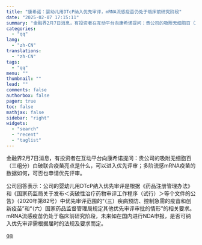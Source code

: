 ```yaml
---
title: "康希诺：婴幼儿用DTcP纳入优先审评，mRNA流感疫苗仍处于临床前研究阶段"
date: "2025-02-07 17:15:11"
summary: "金融界2月7日消息，有投资者在互动平台向康希诺提问：贵公司的吸附无细胞百（三组分）白破联合疫苗亮点是..."
categories:
  - "qq"
lang:
  - "zh-CN"
translations:
  - "zh-CN"
tags:
  - "qq"
menu: ""
thumbnail: ""
lead: ""
comments: false
authorbox: false
pager: true
toc: false
mathjax: false
sidebar: "right"
widgets:
  - "search"
  - "recent"
  - "taglist"
---
```


金融界2月7日消息，有投资者在互动平台向康希诺提问：贵公司的吸附无细胞百（三组分）白破联合疫苗亮点是什么，可以进入优先评审；多阶流感mRNA疫苗的数据如何，可否也申请优先评审。

公司回答表示：公司的婴幼儿用DTcP纳入优先审评是根据《药品注册管理办法》和《国家药监局关于发布＜突破性治疗药物审评工作程序（试行）＞等个文件的公告》（2020年第82号）中优先审评范围的“（三）疾病预防、控制急需的疫苗和创新疫苗”和“（六）国家药品监督管理局规定其他优先审评审批的情形”的相关要求。mRNA流感疫苗仍处于临床前研究阶段，未来如在国内进行NDA申报，是否可纳入优先审评需根据届时的法规及要求而定。

[qq](https://new.qq.com/rain/a/20250207A06N3V00)
